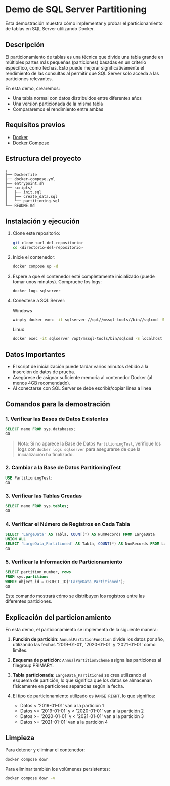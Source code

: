 # Demo de SQL Server Partitioning

Esta demostración muestra cómo implementar y probar el particionamiento de tablas en SQL Server utilizando Docker.

## Descripción

El particionamiento de tablas es una técnica que divide una tabla grande en múltiples partes más pequeñas (particiones) basadas en un criterio específico, como fechas. Esto puede mejorar significativamente el rendimiento de las consultas al permitir que SQL Server solo acceda a las particiones relevantes.

En esta demo, crearemos:
- Una tabla normal con datos distribuidos entre diferentes años
- Una versión particionada de la misma tabla
- Compararemos el rendimiento entre ambas

## Requisitos previos

- [Docker](https://www.docker.com/products/docker-desktop)
- [Docker Compose](https://docs.docker.com/compose/install/)

## Estructura del proyecto

```
.
├── Dockerfile                
├── docker-compose.yml        
├── entrypoint.sh             
├── scripts/
│   ├── init.sql             
│   ├── create_data.sql      
│   └── partitioning.sql     
└── README.md                
```

## Instalación y ejecución

1. Clone este repositorio:
   ```bash
   git clone <url-del-repositorio>
   cd <directorio-del-repositorio>
   ```

2. Inicie el contenedor:
   ```bash
   docker compose up -d
   ```

3. Espere a que el contenedor esté completamente inicializado (puede tomar unos minutos). Compruebe los logs:
   ```bash
   docker logs sqlserver
   ```

4. Conéctese a SQL Server:

    Windows
   ```bash
   winpty docker exec -it sqlserver //opt//mssql-tools//bin//sqlcmd -S localhost -U sa -P 'YourStrong!Passw0rd'
   ```
   Linux
   ```bash
   docker exec -it sqlserver /opt/mssql-tools/bin/sqlcmd -S localhost -U sa -P 'YourStrong!Passw0rd'
   ```

## Datos Importantes

- El script de inicialización puede tardar varios minutos debido a la inserción de datos de prueba.
- Asegúrese de asignar suficiente memoria al contenedor Docker (al menos 4GB recomendado).
- Al conectarse con SQL Server se debe escribir/copiar linea a linea

## Comandos para la demostración

### 1. Verificar las Bases de Datos Existentes
```sql
SELECT name FROM sys.databases;
GO
```
> Nota: Si no aparece la Base de Datos `PartitioningTest`, verifique los logs con `docker logs sqlserver` para asegurarse de que la inicialización ha finalizado.

### 2. Cambiar a la Base de Datos PartitioningTest
```sql
USE PartitioningTest;
GO
```

### 3. Verificar las Tablas Creadas
```sql
SELECT name FROM sys.tables;
GO
```

### 4. Verificar el Número de Registros en Cada Tabla
```sql
SELECT 'LargeData' AS Tabla, COUNT(*) AS NumRecords FROM LargeData
UNION ALL
SELECT 'LargeData_Partitioned' AS Tabla, COUNT(*) AS NumRecords FROM LargeData_Partitioned;
GO
```

### 5. Verificar la Información de Particionamiento
```sql
SELECT partition_number, rows
FROM sys.partitions
WHERE object_id = OBJECT_ID('LargeData_Partitioned');
GO
```
Este comando mostrará cómo se distribuyen los registros entre las diferentes particiones.

## Explicación del particionamiento

En esta demo, el particionamiento se implementa de la siguiente manera:

1. **Función de partición**: `AnnualPartitionFunction` divide los datos por año, utilizando las fechas '2019-01-01', '2020-01-01' y '2021-01-01' como límites.

2. **Esquema de partición**: `AnnualPartitionScheme` asigna las particiones al filegroup PRIMARY.

3. **Tabla particionada**: `LargeData_Partitioned` se crea utilizando el esquema de partición, lo que significa que los datos se almacenan físicamente en particiones separadas según la fecha.

4. El tipo de particionamiento utilizado es `RANGE RIGHT`, lo que significa:
   - Datos < '2019-01-01' van a la partición 1
   - Datos >= '2019-01-01' y < '2020-01-01' van a la partición 2
   - Datos >= '2020-01-01' y < '2021-01-01' van a la partición 3
   - Datos >= '2021-01-01' van a la partición 4

## Limpieza

Para detener y eliminar el contenedor:

```bash
docker compose down
```

Para eliminar también los volúmenes persistentes:

```bash
docker compose down -v
```
